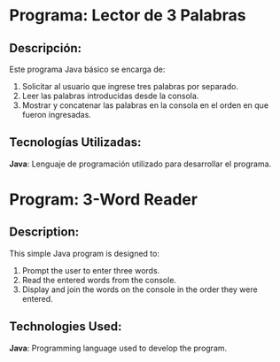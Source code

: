 # Programa: Lector de 3 Palabras

## Descripción:

Este programa Java básico se encarga de:

1. Solicitar al usuario que ingrese tres palabras por separado.
2. Leer las palabras introducidas desde la consola.
3. Mostrar y concatenar las palabras en la consola en el orden en que fueron ingresadas.

## Tecnologías Utilizadas:

**Java**: Lenguaje de programación utilizado para desarrollar el programa.

# Program: 3-Word Reader

## Description:

This simple Java program is designed to:

1. Prompt the user to enter three words.
2. Read the entered words from the console.
3. Display and join the words on the console in the order they were entered.

## Technologies Used:

**Java**: Programming language used to develop the program.
